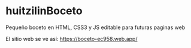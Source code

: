 # huitzilinBoceto
Pequeño boceto en HTML, CSS3 y JS editable para futuras paginas web


El sitio web se ve así:
https://boceto-ec958.web.app/
